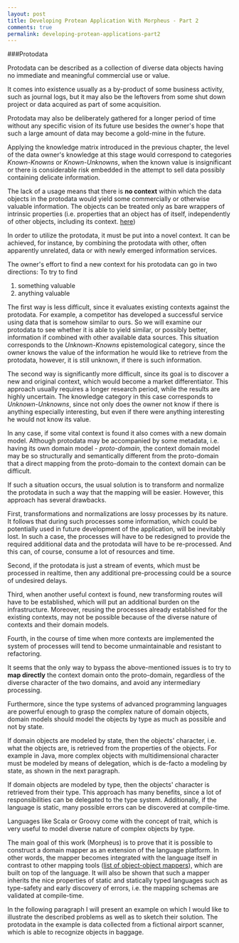```yaml
---
layout: post
title: Developing Protean Application With Morpheus - Part 2
comments: true
permalink: developing-protean-applications-part2
---
```

###Protodata

Protodata can be described as a collection of diverse data objects having no immediate
and meaningful commercial use or value.

It comes into existence usually as a by-product of some business activity,
such as journal logs, but it may also be the leftovers from some shut down project or
data acquired as part of some acquisition.

Protodata may also be deliberately gathered for a longer period of time without
any specific vision of its future use besides the owner's hope that such a large
amount of data may become a gold-mine in the future.

Applying the knowledge matrix introduced in the previous chapter, the level of the data owner's
knowledge at this stage would correspond to categories *Known-Knowns* or *Known-Unknowns*,
when the known value is insignificant or there is considerable risk embedded
in the attempt to sell data possibly containing delicate information.

The lack of a usage means that there is **no context** within which the data objects
in the protodata would yield some commercially or otherwise valuable information.
The objects can be treated only as bare wrappers of intrinsic properties (i.e.
properties that an object has of itself, independently of other objects,
including its context. [here](https://en.wikipedia.org/wiki/Intrinsic_and_extrinsic_properties))

In order to utilize the protodata, it must be put into a novel context. It can
be achieved, for instance, by combining the protodata with other, often apparently
unrelated, data or with newly emerged information services.

The owner's effort to find a new context for his protodata can go in two directions:
To try to find

1. something valuable
2. anything valuable

The first way is less difficult, since it evaluates existing contexts against the protodata.
For example, a competitor has developed a successful service using data that is
somehow similar to ours. So we will examine our protodata to see whether it is able to
yield similar, or possibly better, information if combined with other available
data sources. This situation corresponds to the *Unknown-Knowns* epistemological
category, since the owner knows the value of the information he would like to retrieve
from the protodata, however, it is still unknown, if there is such information.

The second way is significantly more difficult, since its goal is to
discover a new and original context, which would become a market differentiator.
This approach usually requires a longer research period, while the results are highly uncertain.
The knowledge category in this case corresponds to *Unknown-Unknowns*, since
not only does the owner not know if there is anything especially interesting, but
even if there were anything interesting he would not know its value.

In any case, if some vital context is found it also comes with a new domain model.
Although protodata may be accompanied by some metadata, i.e. having its own
domain model - *proto-domain*, the context domain model may be so structurally
and semantically different from the proto-domain that a direct mapping from
the proto-domain to the context domain can be difficult.

If such a situation occurs, the usual solution is to transform and normalize
the protodata in such a way that the mapping will be easier. However, this
approach has several drawbacks.

First, transformations and normalizations are lossy processes by its nature.
It follows that during such processes some information, which could be potentially
used in future development of the application, will be inevitably lost. In
such a case, the processes will have to be redesigned to provide the required
additional data and the protodata will have to be re-processed. And this can, of course,
consume a lot of resources and time.

Second, if the protodata is just a stream of events, which must be processed in realtime,
then any additional pre-processing could be a source of undesired delays.

Third, when another useful context is found, new transforming routes will have
to be established, which will put an additional burden on the infrastructure.
Moreover, reusing the processes already established for the existing contexts,
may not be possible because of the diverse nature of contexts and their domain models.

Fourth, in the course of time when more contexts are implemented the system of
processes will tend to become unmaintainable and resistant to refactoring.

It seems that the only way to bypass the above-mentioned issues is to try to
**map directly** the context domain onto the proto-domain, regardless of the diverse character
of the two domains, and avoid any intermediary processing.

Furthermore, since the type systems of advanced programming languages are
powerful enough to grasp the complex nature of domain objects, domain models
should model the objects by type as much as possible and not by state.

If domain objects are modeled by state, then the objects' character,
i.e. what the objects are, is retrieved from the properties of the objects. For
example in Java, more complex objects with multidimensional character must
be modeled by means of delegation, which is de-facto a modeling by state, as shown
in the next paragraph.

If domain objects are modeled by type, then the objects' character is retrieved
from their type. This approach has many benefits, since a lot of responsibilities
can be delegated to the type system. Additionally, if the language is static,
many possible errors can be discovered at compile-time.

Languages like Scala or Groovy come with the concept of trait, which
is very useful to model diverse nature of complex objects by type.

The main goal of this work (Morpheus) is to prove that it is possible to construct
a domain mapper as an extension of the language platform. In other words, the mapper
becomes integrated with the language itself in contrast to other mapping tools
([list of object-object mappers](http://stackoverflow.com/questions/1432764/any-tool-for-java-object-to-object-mapping)),
which are built on top of the language. It will also be shown that such a mapper
inherits the nice properties of static and statically typed languages such as
type-safety and early discovery of errors, i.e. the mapping schemas are validated
at compile-time.

In the following paragraph I will present an example on which I would like
to illustrate the described problems as well as to sketch their solution.
The protodata in the example is data collected from a fictional airport scanner,
which is able to recognize objects in baggage.
